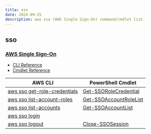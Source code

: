 ```yaml
---
title: sso
date: 2024-09-25
description: aws sso (AWS Single Sign-On) command/cmdlet list.
---
```


## sso

### [AWS Single Sign-On](https://aws.amazon.com/single-sign-on/)

* [CLI Reference](https://awscli.amazonaws.com/v2/documentation/api/latest/reference/sso/index.html)
* [Cmdlet Reference](https://docs.aws.amazon.com/powershell/latest/reference/items/SSO_cmdlets.html)

|AWS CLI|PowerShell Cmdlet|
|----|----|
|[aws sso get-role-credentials](https://awscli.amazonaws.com/v2/documentation/api/latest/reference/sso/get-role-credentials.html)|[Get-SSORoleCredential](https://docs.aws.amazon.com/powershell/latest/reference/items/Get-SSORoleCredential.html)|
|[aws sso list-account-roles](https://awscli.amazonaws.com/v2/documentation/api/latest/reference/sso/list-account-roles.html)|[Get-SSOAccountRoleList](https://docs.aws.amazon.com/powershell/latest/reference/items/Get-SSOAccountRoleList.html)|
|[aws sso list-accounts](https://awscli.amazonaws.com/v2/documentation/api/latest/reference/sso/list-accounts.html)|[Get-SSOAccountList](https://docs.aws.amazon.com/powershell/latest/reference/items/Get-SSOAccountList.html)|
|[aws sso login](https://awscli.amazonaws.com/v2/documentation/api/latest/reference/sso/login.html)||
|[aws sso logout](https://awscli.amazonaws.com/v2/documentation/api/latest/reference/sso/logout.html)|[Close-SSOSession](https://docs.aws.amazon.com/powershell/latest/reference/items/Close-SSOSession.html)|

